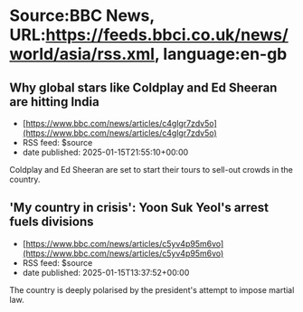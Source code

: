 # Source:BBC News, URL:https://feeds.bbci.co.uk/news/world/asia/rss.xml, language:en-gb

## Why global stars like Coldplay and Ed Sheeran are hitting India
 - [https://www.bbc.com/news/articles/c4glgr7zdv5o](https://www.bbc.com/news/articles/c4glgr7zdv5o)
 - RSS feed: $source
 - date published: 2025-01-15T21:55:10+00:00

Coldplay and Ed Sheeran are set to start their tours to sell-out crowds in the country.

## 'My country in crisis': Yoon Suk Yeol's arrest fuels divisions
 - [https://www.bbc.com/news/articles/c5yv4p95m6vo](https://www.bbc.com/news/articles/c5yv4p95m6vo)
 - RSS feed: $source
 - date published: 2025-01-15T13:37:52+00:00

The country is deeply polarised by the president's attempt to impose martial law.

